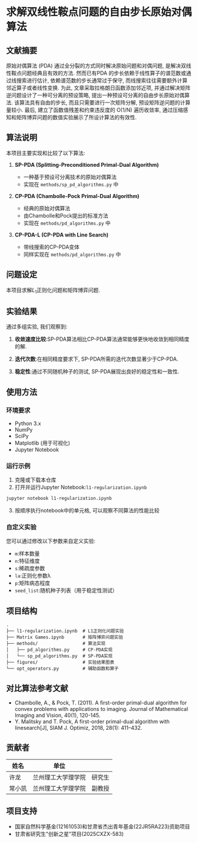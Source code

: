 # 求解双线性鞍点问题的自由步长原始对偶算法

## 文献摘要

原始对偶算法 (PDA) 通过全分裂的方式同时解决原始问题和对偶问题, 是解决双线性鞍点问题经典且有效的方法. 然而已有PDA 的步长依赖于线性算子的谱范数或通过线搜索进行估计, 依赖谱范数的步长通常过于保守, 而线搜索往往需要额外计算邻近算子或者线性变换. 为此, 文章采取拉格朗日函数添加邻近项, 并通过解决矩阵逆问题设计了一种可分离的预设策略, 提出一种预设可分离的自由步长原始对偶算法. 该算法具有自由的步长, 而且只需要进行一次矩阵分解, 预设矩阵逆问题的计算量较小. 最后, 建立了函数值残差和约束违反度的 O(1/N) 遍历收敛率, 通过压缩感知和矩阵博弈问题的数值实验展示了所设计算法的有效性.

## 算法说明

本项目主要实现和比较了以下算法:

1. **SP-PDA (Splitting-Preconditioned Primal-Dual Algorithm)**
   - 一种基于预设可分离技术的原始对偶算法
   - 实现在 `methods/sp_pd_algorithms.py` 中

2. **CP-PDA (Chambolle-Pock Primal-Dual Algorithm)**
   - 经典的原始对偶算法
   - 由Chambolle和Pock提出的标准方法
   - 实现在 `methods/pd_algorithms.py` 中

3. **CP-PDA-L (CP-PDA with Line Search)**
   - 带线搜索的CP-PDA变体
   - 同样实现在 `methods/pd_algorithms.py` 中

## 问题设定

本项目求解$L_1$正则化问题和矩阵博弈问题.

## 实验结果

通过多组实验, 我们观察到:

1. **收敛速度比较**:SP-PDA算法相比CP-PDA算法通常能够更快地收敛到相同精度的解.

2. **迭代次数**:在相同精度要求下, SP-PDA所需的迭代次数显著少于CP-PDA.

3. **稳定性**:通过不同随机种子的测试, SP-PDA展现出良好的稳定性和一致性.

## 使用方法

### 环境要求

- Python 3.x
- NumPy
- SciPy
- Matplotlib (用于可视化)
- Jupyter Notebook

### 运行示例

1. 克隆或下载本仓库
2. 打开并运行Jupyter Notebook:`l1-regularization.ipynb`

```bash
jupyter notebook l1-regularization.ipynb
```

3. 按顺序执行notebook中的单元格, 可以观察不同算法的性能比较

### 自定义实验

您可以通过修改以下参数来自定义实验:

- `m`:样本数量
- `n`:特征维度
- `s`:稀疏度参数
- `la`:正则化参数λ
- `p`:矩阵病态程度
- `seed_list`:随机种子列表（用于稳定性测试）

## 项目结构

```
.
├── l1-regularization.ipynb  # L1正则化问题实验
├── Matrix Games.ipynb       # 矩阵博弈问题实验
├── methods/                 # 算法实现
│   ├── pd_algorithms.py     # CP-PDA实现
│   └── sp_pd_algorithms.py  # SP-PDA实现
├── figures/                 # 实验结果图表
└── opt_operators.py         # 辅助函数和算子
```

## 对比算法参考文献

- Chambolle, A., & Pock, T. (2011). A first-order primal-dual algorithm for convex problems with applications to imaging. Journal of Mathematical Imaging and Vision, 40(1), 120-145.
- Y. Malitsky and T. Pock, A first-order primal-dual algorithm with linesearch[J], SIAM J. Optimiz, 2018, 28(1): 411–432.

## 贡献者

| 姓名 | 单位 |  |
|------|------------|------|
| 许龙 | 兰州理工大学理学院| 研究生 |
| 常小凯 | 兰州理工大学理学院| 副教授 |

## 项目支持
- 国家自然科学基金(12161053)和甘肃省杰出青年基金(22JR5RA223)资助项目
- 甘肃省研究生"创新之星"项目(2025CXZX-583)
